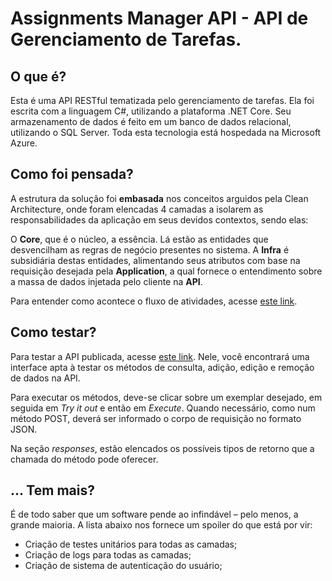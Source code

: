 # Assignments Manager API - API de Gerenciamento de Tarefas. #

## O que é? ##
Esta é uma API RESTful tematizada pelo gerenciamento de tarefas. Ela foi escrita com a linguagem C#, utilizando a plataforma .NET Core. Seu armazenamento de dados é feito em um banco de dados relacional, utilizando o SQL Server. Toda esta tecnologia está hospedada na Microsoft Azure.

## Como foi pensada? ##
A estrutura da solução foi **embasada** nos conceitos arguidos pela Clean Architecture, onde foram elencadas 4 camadas a isolarem as responsabilidades da aplicação em seus devidos contextos, sendo elas:

O **Core**, que é o núcleo, a essência. Lá estão as entidades que desvencilham as regras de negócio presentes no sistema. A **Infra** é subsidiária destas entidades, alimentando seus atributos com base na requisição desejada pela **Application**, a qual fornece o entendimento sobre a massa de dados injetada pelo cliente na **API**.

Para entender como acontece o fluxo de atividades, acesse [este link](https://trello.com/invite/b/ZBsz5V2n/28648543c2bbda854ead91b37b1fb2c3/assignments-manager-api-board). 

## Como testar? ##
Para testar a API publicada, acesse [este link](https://assignmentsmanagerapi20210322090832.azurewebsites.net/swagger/index.html). Nele, você encontrará uma interface apta à testar os métodos de consulta, adição, edição e remoção de dados na API.

Para executar os métodos, deve-se clicar sobre um exemplar desejado, em seguida em *Try it out* e então em *Execute*. Quando necessário, como num método POST, deverá ser informado o corpo de requisição no formato JSON.

Na seção *responses*, estão elencados os possíveis tipos de retorno que a chamada do método pode oferecer.

## ... Tem mais? ##
É de todo saber que um software pende ao infindável – pelo menos, a grande maioria.
A lista abaixo nos fornece um spoiler do que está por vir:
- Criação de testes unitários para todas as camadas;
- Criação de logs para todas as camadas;
- Criação de sistema de autenticação do usuário;